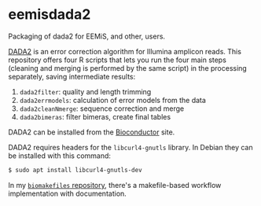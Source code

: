 # eemisdada2
Packaging of dada2 for EEMiS, and other, users.

[DADA2](http://benjjneb.github.io/dada2/) is an error correction algorithm for
Illumina amplicon reads.  This repository offers four R scripts that lets you
run the four main steps (cleaning and merging is performed by the same script)
in the processing separately, saving intermediate results: 

1. `dada2filter`: quality and length trimming
2. `dada2errmodels`: calculation of error models from the data
3. `dada2cleanNmerge`: sequence correction and merge
4. `dada2bimeras`: filter bimeras, create final tables

DADA2 can be installed from the 
[Bioconductor](http://bioconductor.org/packages/release/bioc/html/dada2.html)
site.

DADA2 requires headers for the `libcurl4-gnutls` library. In Debian
they can be installed with this command:

```bash
$ sudo apt install libcurl4-gnutls-dev
```

In my [`biomakefiles` repository](https://github.com/erikrikarddaniel/biomakefiles),
there's a makefile-based workflow implementation with documentation.
